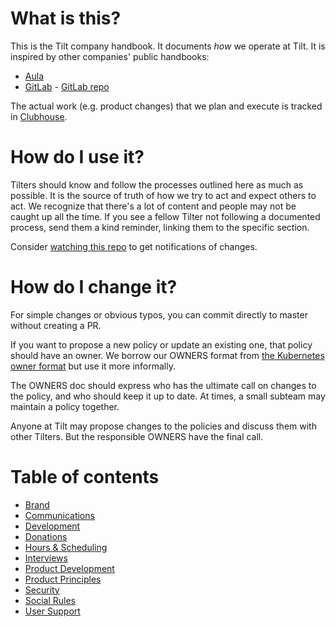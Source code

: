 # What is this?
This is the Tilt company handbook. It documents _how_ we operate at Tilt. It is inspired by other companies' public handbooks:

- [Aula](https://www.notion.so/The-Aula-Brain-4da091a8797840108311d99815b3b36f)
- [GitLab](https://about.gitlab.com/handbook/) - [GitLab repo](https://gitlab.com/gitlab-com/www-gitlab-com/-/tree/master/source/handbook)

The actual work (e.g. product changes) that we plan and execute is tracked in [Clubhouse](https://app.clubhouse.io/windmill).

# How do I use it?

Tilters should know and follow the processes outlined here as much as possible. It is the source of truth of how we try to act and expect others to act. We recognize that there's a lot of content and people may not be caught up all the time. If you see a fellow Tilter not following a documented process, send them a kind reminder, linking them to the specific section.

Consider [watching this repo](https://help.github.com/en/github/receiving-notifications-about-activity-on-github/watching-and-unwatching-repositories) to get notifications of changes.

# How do I change it?

For simple changes or obvious typos, you can commit directly to master
without creating a PR.

If you want to propose a new policy or update an existing one, that policy
should have an owner. We borrow our OWNERS format from [the Kubernetes owner
format](https://github.com/kubernetes/community/blob/master/contributors/guide/owners.md)
but use it more informally.

The OWNERS doc should express who has the ultimate call on changes
to the policy, and who should keep it up to date. At times, a small subteam may
maintain a policy together.

Anyone at Tilt may propose changes to the policies and discuss them with other
Tilters. But the responsible OWNERS have the final call.

# Table of contents

- [Brand](/brand/README.md)
- [Communications](/communications/README.md)
- [Development](/development/README.md)
- [Donations](/donations/README.md)
- [Hours & Scheduling](/hours-scheduling/README.md)
- [Interviews](/interviews/README.md)
- [Product Development](/product-development/README.md)
- [Product Principles](/product-principles/README.md)
- [Security](/security/README.md)
- [Social Rules](/social-rules/README.md)
- [User Support](/user-support/README.md)


